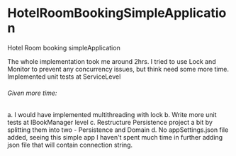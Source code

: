 # HotelRoomBookingSimpleApplication
Hotel Room booking simpleApplication

The whole implementation took me around 2hrs. I tried to use Lock and Monitor to prevent any concurrency issues, but think need some more time. 
Implemented unit tests at ServiceLevel
###### Given more time: 
a. I would have implemented multithreading with lock 
b. Write more unit tests at IBookManager level 
c. Restructure Persistence project a bit by splitting them into two - Persistence and Domain
d. No appSettings.json file added, seeing this simple app I haven't spent much time in further adding json file that will contain connection string. 
